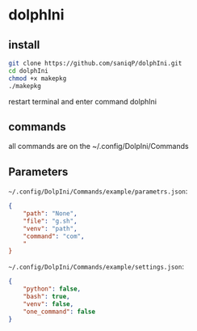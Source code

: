# dolphIni

## install
```bash
git clone https://github.com/saniqP/dolphIni.git
cd dolphIni
chmod +x makepkg
./makepkg
```
 restart terminal and enter command dolphIni

 ## commands

 all commands are on the ~/.config/DolpIni/Commands

## Parameters

`~/.config/DolpIni/Commands/example/parametrs.json`:

```json
{
    "path": "None",
    "file": "g.sh",
    "venv": "path",
    "command": "com",
    "
}
```

`~/.config/DolpIni/Commands/example/settings.json`:

```json
{
    "python": false,
    "bash": true,
    "venv": false,
    "one_command": false
}
```
